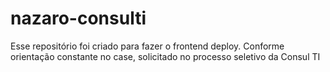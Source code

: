 # nazaro-consulti

Esse repositório foi criado para fazer o frontend deploy. Conforme orientação constante no case, solicitado no processo seletivo da Consul TI
